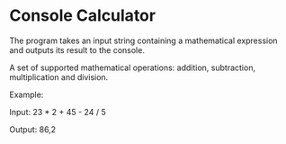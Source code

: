 # Console Calculator

The program takes an input string containing a mathematical expression and outputs its result to the console.

A set of supported mathematical operations: addition, subtraction, multiplication and division.


Example: 

Input: 23 * 2 + 45 - 24 / 5

Output: 86,2
